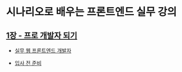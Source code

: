 # 시나리오로 배우는 프론트엔드 실무 강의

## [1장 - 프로 개발자 되기](https://github.com/SungSeokMin/front-end-practice-learning-from-scenarios/tree/master/1%EC%9E%A5%20-%20%ED%94%84%EB%A1%9C%20%EA%B0%9C%EB%B0%9C%EC%9E%90%20%EB%90%98%EA%B8%B0)

- [실무 웹 프론트엔드 개발자](https://github.com/SungSeokMin/front-end-practice-learning-from-scenarios/blob/master/1%EC%9E%A5%20-%20%ED%94%84%EB%A1%9C%20%EA%B0%9C%EB%B0%9C%EC%9E%90%20%EB%90%98%EA%B8%B0/%EC%8B%A4%EB%AC%B4%20%EC%9B%B9%20%ED%94%84%EB%A1%A0%ED%8A%B8%EC%97%94%EB%93%9C%20%EA%B0%9C%EB%B0%9C%EC%9E%90.md)

- [입사 전 준비](https://github.com/SungSeokMin/front-end-practice-learning-from-scenarios/blob/master/1%EC%9E%A5%20-%20%ED%94%84%EB%A1%9C%20%EA%B0%9C%EB%B0%9C%EC%9E%90%20%EB%90%98%EA%B8%B0/%EC%9E%85%EC%82%AC%20%EC%A0%84%20%EC%A4%80%EB%B9%84.md)

